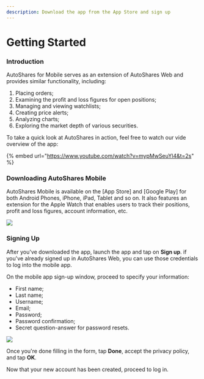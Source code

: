 ```yaml
---
description: Download the app from the App Store and sign up
---
```


# Getting Started

### Introduction

AutoShares for Mobile serves as an extension of AutoShares Web and provides similar functionality, including:

1. Placing orders;
2. Examining the profit and loss figures for open positions;
3. Managing and viewing watchlists;
4. Creating price alerts;
5. Analyzing charts;
6. Exploring the market depth of various securities.

To take a quick look at AutoShares in action, feel free to watch our vide overview of the app:

{% embed url="https://www.youtube.com/watch?v=mypMwSeuYl4&t=2s" %}

### Downloading AutoShares Mobile

AutoShares Mobile is available on the [App Store] and [Google Play] for both Android Phones,  iPhone, iPad, Tablet and so on. It also features an extension for the Apple Watch that enables users to track their positions, profit and loss figures, account information, etc.

![](../../.gitbook/assets/img\_4eaf831e2b67-1-2\_iphonexspacegrey\_portrait.png)

### Signing Up

After you've downloaded the app, launch the app and tap on **Sign up**. if you've already signed up in AutoShares Web, you can use those credentials to log into the mobile app.&#x20;

On the mobile app sign-up window, proceed to specify your information:

* First name;
* Last name;
* Username;
* Email;
* Password;
* Password confirmation;
* Secret question-answer for password resets.

![](../../.gitbook/assets/img\_0008\_iphonexspacegrey\_portrait.png)

Once you're done filling in the form, tap **Done**, accept the privacy policy, and tap **OK**.

Now that your new account has been created, proceed to log in.


